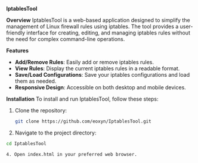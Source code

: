 **IptablesTool**

**Overview**
IptablesTool is a web-based application designed to simplify the management of Linux firewall rules using iptables. The tool provides a user-friendly interface for creating, editing, and managing iptables rules without the need for complex command-line operations.

**Features**
- **Add/Remove Rules**: Easily add or remove iptables rules.
- **View Rules**: Display the current iptables rules in a readable format.
- **Save/Load Configurations**: Save your iptables configurations and load them as needed.
- **Responsive Design**: Accessible on both desktop and mobile devices.

**Installation**
To install and run IptablesTool, follow these steps:
1. Clone the repository:
   ```bash
   git clone https://github.com/eoxyn/IptablesTool.git

2. Navigate to the project directory:
  ```bash
  cd IptablesTool

4. Open index.html in your preferred web browser.
